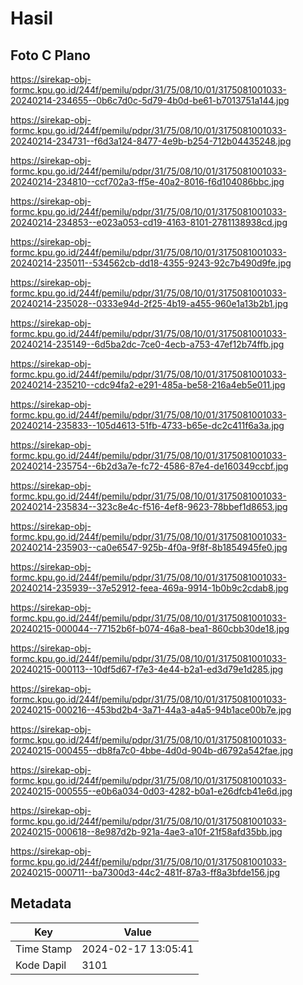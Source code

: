 # Hasil

## Foto C Plano

https://sirekap-obj-formc.kpu.go.id/244f/pemilu/pdpr/31/75/08/10/01/3175081001033-20240214-234655--0b6c7d0c-5d79-4b0d-be61-b7013751a144.jpg

https://sirekap-obj-formc.kpu.go.id/244f/pemilu/pdpr/31/75/08/10/01/3175081001033-20240214-234731--f6d3a124-8477-4e9b-b254-712b04435248.jpg

https://sirekap-obj-formc.kpu.go.id/244f/pemilu/pdpr/31/75/08/10/01/3175081001033-20240214-234810--ccf702a3-ff5e-40a2-8016-f6d104086bbc.jpg

https://sirekap-obj-formc.kpu.go.id/244f/pemilu/pdpr/31/75/08/10/01/3175081001033-20240214-234853--e023a053-cd19-4163-8101-2781138938cd.jpg

https://sirekap-obj-formc.kpu.go.id/244f/pemilu/pdpr/31/75/08/10/01/3175081001033-20240214-235011--534562cb-dd18-4355-9243-92c7b490d9fe.jpg

https://sirekap-obj-formc.kpu.go.id/244f/pemilu/pdpr/31/75/08/10/01/3175081001033-20240214-235028--0333e94d-2f25-4b19-a455-960e1a13b2b1.jpg

https://sirekap-obj-formc.kpu.go.id/244f/pemilu/pdpr/31/75/08/10/01/3175081001033-20240214-235149--6d5ba2dc-7ce0-4ecb-a753-47ef12b74ffb.jpg

https://sirekap-obj-formc.kpu.go.id/244f/pemilu/pdpr/31/75/08/10/01/3175081001033-20240214-235210--cdc94fa2-e291-485a-be58-216a4eb5e011.jpg

https://sirekap-obj-formc.kpu.go.id/244f/pemilu/pdpr/31/75/08/10/01/3175081001033-20240214-235833--105d4613-51fb-4733-b65e-dc2c411f6a3a.jpg

https://sirekap-obj-formc.kpu.go.id/244f/pemilu/pdpr/31/75/08/10/01/3175081001033-20240214-235754--6b2d3a7e-fc72-4586-87e4-de160349ccbf.jpg

https://sirekap-obj-formc.kpu.go.id/244f/pemilu/pdpr/31/75/08/10/01/3175081001033-20240214-235834--323c8e4c-f516-4ef8-9623-78bbef1d8653.jpg

https://sirekap-obj-formc.kpu.go.id/244f/pemilu/pdpr/31/75/08/10/01/3175081001033-20240214-235903--ca0e6547-925b-4f0a-9f8f-8b1854945fe0.jpg

https://sirekap-obj-formc.kpu.go.id/244f/pemilu/pdpr/31/75/08/10/01/3175081001033-20240214-235939--37e52912-feea-469a-9914-1b0b9c2cdab8.jpg

https://sirekap-obj-formc.kpu.go.id/244f/pemilu/pdpr/31/75/08/10/01/3175081001033-20240215-000044--77152b6f-b074-46a8-bea1-860cbb30de18.jpg

https://sirekap-obj-formc.kpu.go.id/244f/pemilu/pdpr/31/75/08/10/01/3175081001033-20240215-000113--10df5d67-f7e3-4e44-b2a1-ed3d79e1d285.jpg

https://sirekap-obj-formc.kpu.go.id/244f/pemilu/pdpr/31/75/08/10/01/3175081001033-20240215-000216--453bd2b4-3a71-44a3-a4a5-94b1ace00b7e.jpg

https://sirekap-obj-formc.kpu.go.id/244f/pemilu/pdpr/31/75/08/10/01/3175081001033-20240215-000455--db8fa7c0-4bbe-4d0d-904b-d6792a542fae.jpg

https://sirekap-obj-formc.kpu.go.id/244f/pemilu/pdpr/31/75/08/10/01/3175081001033-20240215-000555--e0b6a034-0d03-4282-b0a1-e26dfcb41e6d.jpg

https://sirekap-obj-formc.kpu.go.id/244f/pemilu/pdpr/31/75/08/10/01/3175081001033-20240215-000618--8e987d2b-921a-4ae3-a10f-21f58afd35bb.jpg

https://sirekap-obj-formc.kpu.go.id/244f/pemilu/pdpr/31/75/08/10/01/3175081001033-20240215-000711--ba7300d3-44c2-481f-87a3-ff8a3bfde156.jpg


## Metadata

| Key        | Value               |
| ---------- | ------------------- |
| Time Stamp | 2024-02-17 13:05:41 |
| Kode Dapil | 3101                |



